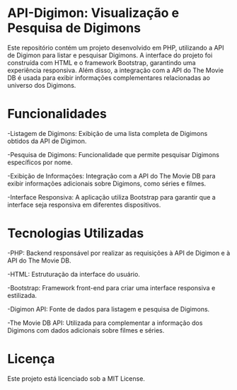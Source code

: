 # API-Digimon: Visualização e Pesquisa de Digimons
Este repositório contém um projeto desenvolvido em PHP, utilizando a API de Digimon para listar e pesquisar Digimons. A interface do projeto foi construída com HTML e o framework Bootstrap, garantindo uma experiência responsiva. Além disso, a integração com a API do The Movie DB é usada para exibir informações complementares relacionadas ao universo dos Digimons.

# Funcionalidades
-Listagem de Digimons: Exibição de uma lista completa de Digimons obtidos da API de Digimon.


-Pesquisa de Digimons: Funcionalidade que permite pesquisar Digimons específicos por nome.


-Exibição de Informações: Integração com a API do The Movie DB para exibir informações adicionais sobre Digimons, como séries e filmes.


-Interface Responsiva: A aplicação utiliza Bootstrap para garantir que a interface seja responsiva em diferentes dispositivos.


# Tecnologias Utilizadas
-PHP: Backend responsável por realizar as requisições à API de Digimon e à API do The Movie DB.


-HTML: Estruturação da interface do usuário.


-Bootstrap: Framework front-end para criar uma interface responsiva e estilizada.


-Digimon API: Fonte de dados para listagem e pesquisa de Digimons.


-The Movie DB API: Utilizada para complementar a informação dos Digimons com dados adicionais sobre filmes e séries.



# Licença

Este projeto está licenciado sob a MIT License.
